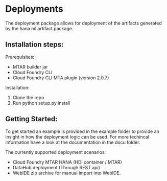 # Deployments

The deployment package allows for deployment of the artifacts generated by the hana ml artifact package.

## Installation steps:

Prerequisites:
* MTAR builder jar
* Cloud Foundry CLI
* Cloud Foundry CLI MTA plugin (version 2.0.7)

Installation:
1. Clone the repo
2. Run python setup.py install

## Getting Started:
To get started an example is provided in the example folder to provide an insight in how the deployment logic can be used. 
For more techincal information have a look at the documentation in the docu folder. 

The currently supported deployment scenarios:

* Cloud Foundry MTAR  HANA (HDI container / MTAR)
* DataHub deployment (Through REST api) 
* WebIDE zip archive for manual import into WebIDE.
